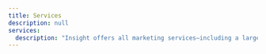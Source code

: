 ```yaml
---
title: Services
description: null
services:
  description: "Insight offers all marketing services—including a large commercial video and photography studio—under one roof. Some may refer to this as “fully integrated” or “omnichannel marketing” but it’s really just … smart. When you partner with Insight, you’ll gain access to a team of dedicated employees working side by side, not a network of freelancers or a revolving door of “creative partners.” You can count on our in-house staff to build comprehensive and effective plans that get results. You can also rely on Insight to be consistent in customer service, creative processes and, most importantly, quality of work. We draw on decades of experience, combined with ever-evolving technology, to create the ultimate media mix. Our single-source process is incredibly streamlined and efficient, providing you with what’s most important: great results!"
---
```


